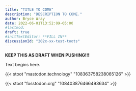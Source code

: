 ```yaml
---
title: "TITLE TO COME"
description: "DESCRIPTION TO COME."
author: Bryce Wray
date: 2022-06-01T13:52:09-05:00
#lastmod:
draft: true
#initTextEditor: **FILL IN**
discussionId: "202x-xx-test-toots"
---
```


**KEEP THIS AS DRAFT WHEN PUSHING!!!**

Text begins here.

{{< stoot "mastodon.technology" "108363758238065126" >}}

{{< stoot "fosstodon.org" "108403876466493634" >}}
